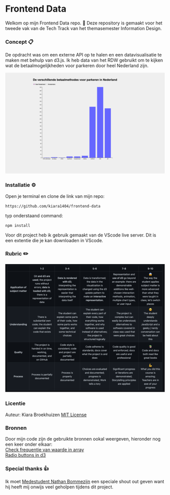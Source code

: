 # Frontend Data
Welkom op mijn Frontend Data repo.  👋 
Deze repository is gemaakt voor het tweede vak van de Tech Track  van het themasemester Information Design.

### Concept 📋
De opdracht was om een externe API op te halen en een datavisualisatie te maken met behulp van d3.js. Ik heb data van het RDW gebruikt om te kijken wat de betaalmogelijkheden voor parkeren door heel Nederland zijn. 

![screenshot](https://github.com/kiara1404/frontend-data/blob/main/screencap.png?raw=true)

### **Installatie** ⚙️
Open je terminal en clone de link van mijn repo:
```
https://github.com/kiara1404/frontend-data
```

typ onderstaand command:
```
npm install
```

Voor dit project heb ik gebruik gemaakt van de VScode live server. Dit is een extentie die je kan downloaden in VScode.

### **Rubric** ✏️
![](https://github.com/kiara1404/frontend-data/blob/main/rubric.png?raw=true)

### **Licentie**
Auteur: Kiara Broekhuizen [MIT License](https://github.com/kiara1404/frontend-data/blob/main/LICENSE)

### Bronnen 
Door mijn code zijn de gebruikte bronnen ookal weergeven, hieronder nog een keer onder elkaar:      
[Check frequentie van waarde in array](https://stackoverflow.com/questions/5667888/counting-the-occurrences-frequency-of-array-elements)         
[Radio buttons in d3](https://medium.com/codecakes/handling-radio-buttons-in-d3-js-9c6245c6157)

### Special thanks  👍
Ik moet [Medestudent Nathan Bommezijn](https://github.com/bommezijn/frontend-data) een speciale shout out geven want hij heeft mij onwijs veel geholpen tijdens dit project.
